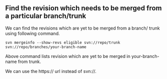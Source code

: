 ## Find the revision which needs to be merged from a particular branch/trunk

We can find the revisions which are yet to be merged from a branch/ trunk using following command.

```
svn mergeinfo --show-revs eligible svn://repo/trunk svn://repo/branches/your-branch-name
```
Above command lists revision which are yet to be merged in your-branch-name from trunk.

We can use the https:// url instead of svn://.
